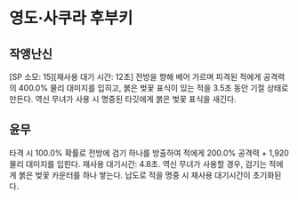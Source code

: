 # 영도·사쿠라 후부키

## 작앵난신

[SP 소모: 15][재사용 대기 시간: 12초] 전방을 향해 베어 가르며 피격된 적에게 공격력의 400.0% 물리 대미지를 입히고, 붉은 벚꽃 표식이 있는 적을 3.5초 동안 기절 상태로 만든다. 역신 무녀가 사용 시 명중된 타깃에게 붉은 벚꽃 표식을 새긴다.

## 윤무

타격 시 100.0% 확률로 전방에 검기 하나를 방출하여 적에게 200.0% 공격력 + 1,920 물리 대미지를 입힌다. 재사용 대기시간: 4.8초. 역신 무녀가 사용할 경우, 검기는 적에게 붉은 벚꽃 카운터를 하나 쌓는다. 납도로 적을 명중 시 재사용 대기시간이 초기화된다.
